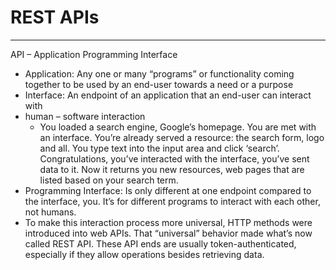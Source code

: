 # REST APIs
--------------------------------
API – Application Programming Interface
-	Application: Any one or many “programs” or functionality coming together to be used by an end-user towards a need or a purpose 
-	Interface: An endpoint of an application that an end-user can interact with
  -	human – software interaction
    -	You loaded a search engine, Google’s homepage. You are met with an interface. You’re already served a resource: the search form, logo and all. You type text into   the input area and click ‘search’. Congratulations, you’ve interacted with the interface, you’ve sent data to it. Now it returns you new resources, web pages that are listed based on your search term.
-	Programming Interface: Is only different at one endpoint compared to the interface, you. It’s for different programs to interact with each other, not humans.
  -	To make this interaction process more universal, HTTP methods were introduced into web APIs. That “universal” behavior made what’s now called REST API. These API ends are usually token-authenticated, especially if they allow operations besides retrieving data.

